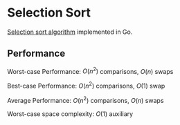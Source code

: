 # Selection Sort

[Selection sort algorithm](https://en.wikipedia.org/wiki/Selection_sort) implemented in Go.

## Performance

Worst-case Performance: $O(n^2)$ comparisons, $O(n)$ swaps

Best-case Performance: $O(n^2)$ comparisons, $O(1)$ swap

Average Performance: $O(n^2)$ comparisons, $O(n)$ swaps

Worst-case space complexity: $O(1)$ auxiliary
